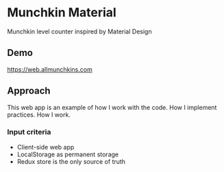 # Munchkin Material

Munchkin level counter inspired by Material Design

## Demo

https://web.allmunchkins.com

## Approach

This web app is an example of how I work with the code. How I implement practices. How I work.

### Input criteria

* Client-side web app
* LocalStorage as permanent storage
* Redux store is the only source of truth